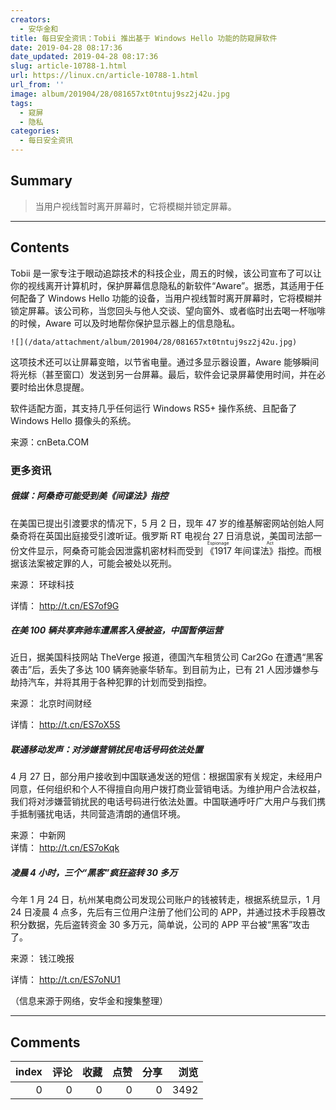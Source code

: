 ```yaml
---
creators:
  - 安华金和
title: 每日安全资讯：Tobii 推出基于 Windows Hello 功能的防窥屏软件
date: 2019-04-28 08:17:36
date_updated: 2019-04-28 08:17:36
slug: article-10788-1.html
url: https://linux.cn/article-10788-1.html
url_from: ''
image: album/201904/28/081657xt0tntuj9sz2j42u.jpg
tags:
  - 窥屏
  - 隐私
categories:
  - 每日安全资讯
---
```


## Summary

> 当用户视线暂时离开屏幕时，它将模糊并锁定屏幕。

***

<!-- more -->

## Contents

Tobii 是一家专注于眼动追踪技术的科技企业，周五的时候，该公司宣布了可以让你的视线离开计算机时，保护屏幕信息隐私的新软件“Aware”。据悉，其适用于任何配备了 Windows Hello 功能的设备，当用户视线暂时离开屏幕时，它将模糊并锁定屏幕。该公司称，当您回头与他人交谈、望向窗外、或者临时出去喝一杯咖啡的时候，Aware 可以及时地帮你保护显示器上的信息隐私。

`![](/data/attachment/album/201904/28/081657xt0tntuj9sz2j42u.jpg)`

这项技术还可以让屏幕变暗，以节省电量。通过多显示器设置，Aware 能够瞬间将光标（甚至窗口）发送到另一台屏幕。最后，软件会记录屏幕使用时间，并在必要时给出休息提醒。

软件适配方面，其支持几乎任何运行 Windows RS5+ 操作系统、且配备了 Windows Hello 摄像头的系统。

来源：cnBeta.COM

### 更多资讯

##### 俄媒：阿桑奇可能受到美《间谍法》指控

在美国已提出引渡要求的情况下，5 月 2 日，现年 47 岁的维基解密网站创始人阿桑奇将在英国出庭接受引渡听证。俄罗斯 RT 电视台 27 日消息说，美国司法部一份文件显示，阿桑奇可能会因泄露机密材料而受到<ruby> 《1917 年间谍法》 <rp>  （ </rp> <rt>  Espionage Act </rt> <rp>  ） </rp></ruby>指控。而根据该法案被定罪的人，可能会被处以死刑。

来源： 环球科技

详情： <http://t.cn/ES7of9G> 

##### 在美 100 辆共享奔驰车遭黑客入侵被盗，中国暂停运营

近日，据美国科技网站 TheVerge 报道，德国汽车租赁公司 Car2Go 在遭遇“黑客袭击”后，丢失了多达 100 辆奔驰豪华轿车。到目前为止，已有 21 人因涉嫌参与劫持汽车，并将其用于各种犯罪的计划而受到指控。

来源： 北京时间财经

详情： <http://t.cn/ES7oX5S> 

##### 联通移动发声：对涉嫌营销扰民电话号码依法处置

4 月 27 日，部分用户接收到中国联通发送的短信：根据国家有关规定，未经用户同意，任何组织和个人不得擅自向用户拨打商业营销电话。为维护用户合法权益，我们将对涉嫌营销扰民的电话号码进行依法处置。中国联通呼吁广大用户与我们携手抵制骚扰电话，共同营造清朗的通信环境。

来源： 中新网  
详情： <http://t.cn/ES7oKqk> 

##### 凌晨 4 小时，三个“黑客”疯狂盗转 30 多万

今年 1 月 24 日，杭州某电商公司发现公司账户的钱被转走，根据系统显示，1 月 24 日凌晨 4 点多，先后有三位用户注册了他们公司的 APP，并通过技术手段篡改积分数据，先后盗转资金 30 多万元，简单说，公司的 APP 平台被“黑客”攻击了。

来源： 钱江晚报

详情： <http://t.cn/ES7oNU1> 

（信息来源于网络，安华金和搜集整理）

***

## Comments


|   index |   评论 |   收藏 |   点赞 |   分享 |   浏览 |
|--------:|-------:|-------:|-------:|-------:|-------:|
|       0 |      0 |      0 |      0 |      0 |   3492 |
